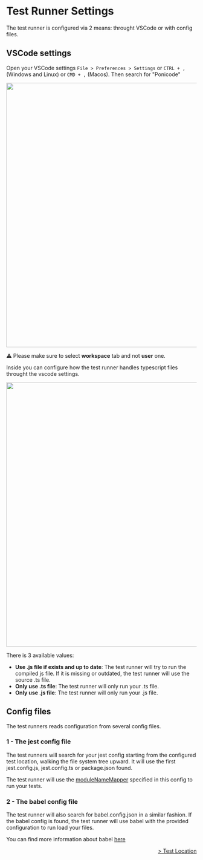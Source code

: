 # Test Runner Settings

The test runner is configured via 2 means: throught VSCode or with config files.

## VSCode settings

Open your VSCode settings `File > Preferences > Settings` or `CTRL + ,` (Windows and Linux) or `CMD + ,` (Macos). Then search for "Ponicode"

<p align="center">
    <img src="ut_extension/gui_test/configuration/images/ponicode_settings.png"  width="700"/>
</p>

⚠️ Please make sure to select __workspace__ tab and not __user__ one.

Inside you can configure how the test runner handles typescript files throught the vscode settings.

<p align="center">
    <img src="ut_extension/gui_test/configuration/images/runner_1.png"  width="700"/>
</p>

There is 3 available values:
* __Use .js file if exists and up to date__: The test runner will try to run the compiled js file. If it is missing or outdated, the test runner will use the source .ts file.
* __Only use .ts file__: The test runner will only run your .ts file.
* __Only use .js file__: The test runner will only run your .js file.

## Config files

The test runners reads configuration from several config files.

### 1 - The jest config file

The test runners will search for your jest config starting from the configured test location, walking the file system tree upward.
It will use the first jest.config.js, jest.config.ts or package.json found.

The test runner will use the [moduleNameMapper](https://jestjs.io/docs/configuration#modulenamemapper-objectstring-string--arraystring) specified in this config to run your tests.

### 2 - The babel config file

The test runner will also search for babel.config.json in a similar fashion. If the babel config is found, the test runner will use babel with the provided configuration to run load your files.

You can find more information about babel [here](https://babeljs.io/docs/en/config-files)

<div align="right">
    <a href="#/ut_extension/gui_test/configuration/testLocation.md" >
        > Test Location 
    </a>
</div>
